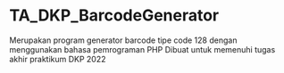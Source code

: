 # TA_DKP_BarcodeGenerator
Merupakan program generator barcode tipe code 128 dengan menggunakan bahasa pemrograman PHP
Dibuat untuk memenuhi tugas akhir praktikum DKP 2022
